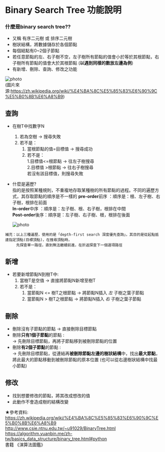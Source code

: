 # Binary Search Tree 功能說明
### 什麼是binary search tree??
   * 又稱 有序二元樹 或 排序二元樹
   * 樹狀結構，將數據儲存於各個節點
   * 每個結點有0~2個子節點
   * 若任意節點的左、右子樹不空，左子樹所有節點的值會小於等於其根節點，右子樹所有節點的值會大於其根節點 (**以遇到同樣的數放左邊為例**)
   * 有新增、刪除、查詢、修改之功能

![photo](https://github.com/stopraining/LearningNote/blob/master/pic/a.jpg)                           
(圖片來源:https://zh.wikipedia.org/wiki/%E4%BA%8C%E5%85%83%E6%90%9C%E5%B0%8B%E6%A8%B9)

## 查詢
   * 在樹T中找數字N
      1. 若為空樹 → 搜尋失敗                                          
      2. 若不是：             
         1. 當根節點的值=目標值 → 搜尋成功                                     
         2. 若不是：           
            1.目標值<=根節點 → 往左子樹搜尋                       
            2.目標值 >根節點 → 往右子樹搜尋   
              若沒有該目標值，則搜尋失敗
            
   * 什麼是遍歷?  
       指的是按照某種規則，不重複地存取某種樹的所有節點的過程。不同的遍歷方式，其存取節點的順序是不一樣的
                                                                                                                                                **pre-order**前序 ：順序是：根、左子樹、右子樹，根排在前面                              
       **In-order**中序 ：順序是：左子樹、根、右子樹，根排在中間                                      
       **Post-order**後序：順序是：左子樹、右子樹、根，根排在後面                         
       
       ![photo](https://github.com/stopraining/LearningNote/blob/master/pic/c.JPG)
     
    補充：以上三種遍歷，使用的是「depth-first search 深度優先查詢」，其目的是從起點抵達指定頂點(目標頂點)，在搜尋頂點時，
         先探查單一路徑，直到無法繼續前進，在折返探查下一個選項路徑
       
## 新增
   * 若要新增節點N到樹T中:                           
     1. 當樹T是空值 → 直接將節點N新增至樹T                    
     2. 若不是：                           
        1. 當節點N <= 樹T之根節點 → 將節點N插入 *左* 子樹之葉子節點                       
        2. 當節點N  > 樹T之根節點 → 將節點N插入 *右* 子樹之葉子節點
   
## 刪除
   * 刪除沒有子節點的節點 → 直接刪除目標節點
   * 刪除**只有1個子節點**的節點 :                                       
      →  先刪除目標節點，再將子節點移到被刪除節點的位置
   * 刪除**有2個子節點**的節點  :              
      →  先刪除目標節點，從連結再**被刪除節點左邊的樹狀結構**中，找出**最大節點**，將此最大的節點移動到被刪除節點的原本位置                              (也可以從右邊樹狀結構中找最小節點)
    
   

## 修改
   * 找到想要修改的節點，將其改成想改的值
   * 此動作不會造成樹的結構改變                                           
   
   
★參考資料:              
https://zh.wikipedia.org/wiki/%E4%BA%8C%E5%85%83%E6%90%9C%E5%B0%8B%E6%A8%B9                                  
http://www.csie.ntnu.edu.tw/~u91029/BinaryTree.html  
https://algorithm.yuanbin.me/zh-tw/basics_data_structure/binary_tree.html#python                        
書籍 《演算法圖鑑》    

